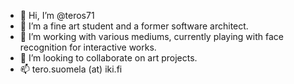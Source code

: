 - 👋 Hi, I’m @teros71
- 👀 I’m a fine art student and a former software architect.
- 🌱 I’m working with various mediums, currently playing with face recognition for interactive works.
- 💞️ I’m looking to collaborate on art projects.
- 📫 tero.suomela (at) iki.fi

<!---
teros71/teros71 is a ✨ special ✨ repository because its `README.md` (this file) appears on your GitHub profile.
You can click the Preview link to take a look at your changes.
--->
